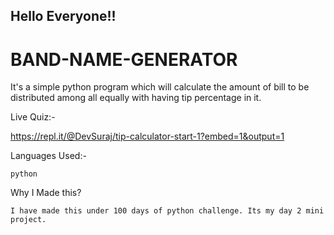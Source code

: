 ## Hello Everyone!!
# BAND-NAME-GENERATOR

   It's a simple python program which will calculate the amount of bill to be distributed among all equally with having tip percentage in it.

Live Quiz:-

https://repl.it/@DevSuraj/tip-calculator-start-1?embed=1&output=1

Languages Used:-

    python

Why I Made this?

    I have made this under 100 days of python challenge. Its my day 2 mini project.
